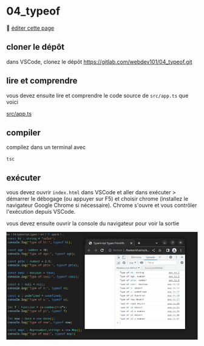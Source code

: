 
# 04_typeof

:memo: [éditer cette page](https://gitlab.com/-/ide/project/webdev101/04_typeof/edit/main/-/README.md)

## cloner le dépôt

dans VSCode, clonez le dépôt <https://gitlab.com/webdev101/04_typeof.git>

## lire et comprendre

vous devez ensuite lire et comprendre le code source de `src/app.ts` que voici

[src/app.ts](src/app.ts ':include :type=code typescript')


## compiler

compilez dans un terminal avec

```terminal
tsc
```

## exécuter

vous devez ouvrir `index.html` dans VSCode et aller dans exécuter > démarrer le débogage (ou appuyer sur F5) et choisir chrome (installez le navigateur Google Chrome si nécessaire). Chrome s'ouvre et vous contrôler l'exécution depuis VSCode.

vous devez ensuite ouvrir la console du navigateur pour voir la sortie

![console](console.png)
